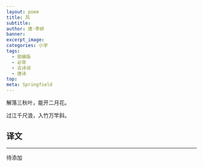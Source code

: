 ```yaml
---
layout: poem
title: 风
subtitle: 
author: 唐·李峤
banner: 
excerpt_image: 
categories: 小学
tags:
  - 部编版
  - 必背
  - 古诗词
  - 唐诗
top: 
meta: Springfield
---
```



解落三秋叶，能开二月花。

过江千尺浪，入竹万竿斜。



## 译文

---

待添加
